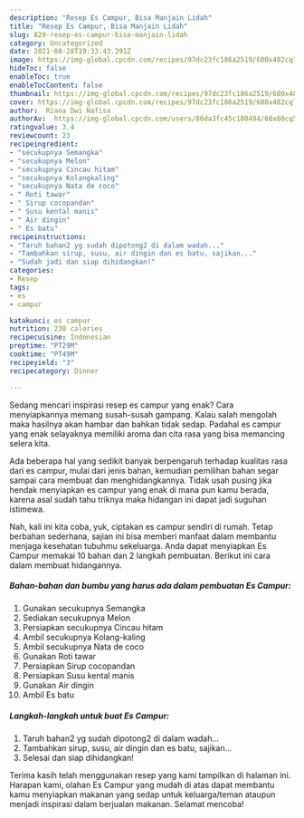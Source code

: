 ```yaml
---
description: "Resep Es Campur, Bisa Manjain Lidah"
title: "Resep Es Campur, Bisa Manjain Lidah"
slug: 829-resep-es-campur-bisa-manjain-lidah
category: Uncategorized
date: 2021-08-28T19:33:43.291Z
image: https://img-global.cpcdn.com/recipes/97dc23fc186a2519/680x482cq70/es-campur-foto-resep-utama.jpg
hideToc: false
enableToc: true
enableTocContent: false
thumbnail: https://img-global.cpcdn.com/recipes/97dc23fc186a2519/680x482cq70/es-campur-foto-resep-utama.jpg
cover: https://img-global.cpcdn.com/recipes/97dc23fc186a2519/680x482cq70/es-campur-foto-resep-utama.jpg
author:  Riana Dwi Nafisa
authorAv:  https://img-global.cpcdn.com/users/86da3fc45c100494/60x60cq50/avatar.jpg
ratingvalue: 3.4
reviewcount: 23
recipeingredient:
- "secukupnya Semangka"
- "secukupnya Melon"
- "secukupnya Cincau hitam"
- "secukupnya Kolangkaling"
- "secukupnya Nata de coco"
- " Roti tawar"
- " Sirup cocopandan"
- " Susu kental manis"
- " Air dingin"
- " Es batu"
recipeinstructions:
- "Taruh bahan2 yg sudah dipotong2 di dalam wadah..."
- "Tambahkan sirup, susu, air dingin dan es batu, sajikan..."
- "Sudah jadi dan siap dihidangkan!"
categories:
- Resep
tags:
- es
- campur

katakunci: es campur 
nutrition: 230 calories
recipecuisine: Indonesian
preptime: "PT29M"
cooktime: "PT49M"
recipeyield: "3"
recipecategory: Dinner

---
```



Sedang mencari inspirasi resep es campur yang enak? Cara menyiapkannya memang susah-susah gampang. Kalau salah mengolah maka hasilnya akan hambar dan bahkan tidak sedap. Padahal es campur yang enak selayaknya memiliki aroma dan cita rasa yang bisa memancing selera kita.




Ada beberapa hal yang sedikit banyak berpengaruh terhadap kualitas rasa dari es campur, mulai dari jenis bahan, kemudian pemilihan bahan segar sampai cara membuat dan menghidangkannya. Tidak usah pusing jika hendak menyiapkan es campur yang enak di mana pun kamu berada, karena asal sudah tahu triknya maka hidangan ini dapat jadi suguhan istimewa.


Nah, kali ini kita coba, yuk, ciptakan es campur sendiri di rumah. Tetap berbahan sederhana, sajian ini bisa memberi manfaat dalam membantu menjaga kesehatan tubuhmu sekeluarga. Anda dapat menyiapkan Es Campur memakai 10 bahan dan 2 langkah pembuatan. Berikut ini cara dalam membuat hidangannya.

<!--inarticleads1-->

##### Bahan-bahan dan bumbu yang harus ada dalam pembuatan Es Campur:

1. Gunakan secukupnya Semangka
1. Sediakan secukupnya Melon
1. Persiapkan secukupnya Cincau hitam
1. Ambil secukupnya Kolang-kaling
1. Ambil secukupnya Nata de coco
1. Gunakan  Roti tawar
1. Persiapkan  Sirup cocopandan
1. Persiapkan  Susu kental manis
1. Gunakan  Air dingin
1. Ambil  Es batu




<!--inarticleads2-->

##### Langkah-langkah untuk buat Es Campur:

1. Taruh bahan2 yg sudah dipotong2 di dalam wadah...
1. Tambahkan sirup, susu, air dingin dan es batu, sajikan...
1. Selesai dan siap dihidangkan!



Terima kasih telah menggunakan resep yang kami tampilkan di halaman ini. Harapan kami, olahan Es Campur yang mudah di atas dapat membantu kamu menyiapkan makanan yang sedap untuk keluarga/teman ataupun menjadi inspirasi dalam berjualan makanan. Selamat mencoba!
